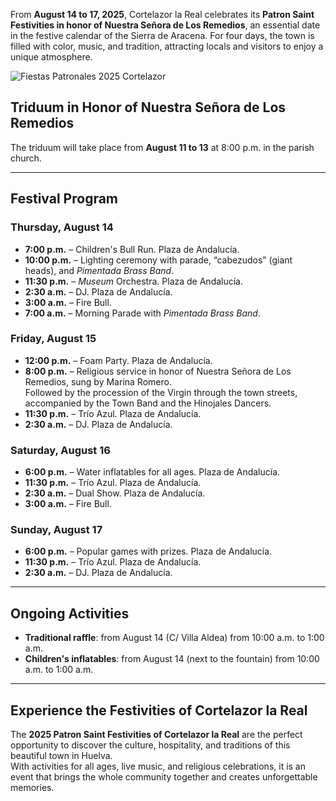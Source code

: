 ﻿From **August 14 to 17, 2025**, Cortelazor la Real celebrates its **Patron Saint Festivities in honor of Nuestra Señora de Los Remedios**, an essential date in the festive calendar of the Sierra de Aracena. For four days, the town is filled with color, music, and tradition, attracting locals and visitors to enjoy a unique atmosphere.

![Fiestas Patronales 2025 Cortelazor](/images/blog/2025-08-09-fiestas-patronales-2025/fiestas-patronales-cortelazor-2025.jpg)

## Triduum in Honor of Nuestra Señora de Los Remedios
The triduum will take place from **August 11 to 13** at 8:00 p.m. in the parish church.

---

## Festival Program

### Thursday, August 14
- **7:00 p.m.** – Children's Bull Run. Plaza de Andalucía.  
- **10:00 p.m.** – Lighting ceremony with parade, “cabezudos” (giant heads), and *Pimentada Brass Band*.  
- **11:30 p.m.** – *Museum* Orchestra. Plaza de Andalucía.  
- **2:30 a.m.** – DJ. Plaza de Andalucía.  
- **3:00 a.m.** – Fire Bull.  
- **7:00 a.m.** – Morning Parade with *Pimentada Brass Band*.

### Friday, August 15
- **12:00 p.m.** – Foam Party. Plaza de Andalucía.  
- **8:00 p.m.** – Religious service in honor of Nuestra Señora de Los Remedios, sung by Marina Romero.  
  Followed by the procession of the Virgin through the town streets, accompanied by the Town Band and the Hinojales Dancers.  
- **11:30 p.m.** – Trío Azul. Plaza de Andalucía.  
- **2:30 a.m.** – DJ. Plaza de Andalucía.

### Saturday, August 16
- **6:00 p.m.** – Water inflatables for all ages. Plaza de Andalucía.  
- **11:30 p.m.** – Trío Azul. Plaza de Andalucía.  
- **2:30 a.m.** – Dual Show. Plaza de Andalucía.  
- **3:00 a.m.** – Fire Bull.

### Sunday, August 17
- **6:00 p.m.** – Popular games with prizes. Plaza de Andalucía.  
- **11:30 p.m.** – Trío Azul. Plaza de Andalucía.  
- **2:30 a.m.** – DJ. Plaza de Andalucía.

---

## Ongoing Activities
- **Traditional raffle**: from August 14 (C/ Villa Aldea) from 10:00 a.m. to 1:00 a.m.  
- **Children's inflatables**: from August 14 (next to the fountain) from 10:00 a.m. to 1:00 a.m.

---

## Experience the Festivities of Cortelazor la Real
The **2025 Patron Saint Festivities of Cortelazor la Real** are the perfect opportunity to discover the culture, hospitality, and traditions of this beautiful town in Huelva.  
With activities for all ages, live music, and religious celebrations, it is an event that brings the whole community together and creates unforgettable memories.

